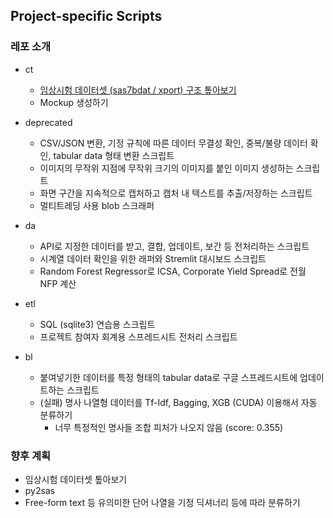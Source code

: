 ## Project-specific Scripts
### 레포 소개
* ct
   * [임상시험 데이터셋 (sas7bdat / xport) 구조 톺아보기](https://github.com/yuninze/pub/blob/main/ct/dm.ipynb)
   * Mockup 생성하기

* deprecated
    * CSV/JSON 변환, 기정 규칙에 따른 데이터 무결성 확인, 중복/불량 데이터 확인, tabular data 형태 변환 스크립트
    * 이미지의 무작위 지점에 무작위 크기의 이미지를 붙인 이미지 생성하는 스크립트
    * 화면 구간을 지속적으로 캡처하고 캡처 내 텍스트를 추출/저장하는 스크립트
    * 멀티트레딩 사용 blob 스크래퍼

* da
    * API로 지정한 데이터를 받고, 결합, 업데이트, 보간 등 전처리하는 스크립트
    * 시계열 데이터 확인을 위한 래퍼와 Stremlit 대시보드 스크립트
    * Random Forest Regressor로 ICSA, Corporate Yield Spread로 전월 NFP 계산

* etl
    * SQL (sqlite3) 연습용 스크립트
    * 프로젝트 참여자 회계용 스프레드시트 전처리 스크립트

* bl
    * 붙여넣기한 데이터를 특정 형태의 tabular data로 구글 스프레드시트에 업데이트하는 스크립트
    * (실패) 명사 나열형 데이터를 Tf-Idf, Bagging, XGB (CUDA) 이용해서 자동 분류하기
      * 너무 특정적인 명사들 조합 피처가 나오지 않음 (score: 0.355)

### 향후 계획
* 임상시험 데이터셋 톺아보기
* py2sas
* Free-form text 등 유의미한 단어 나열을 기정 딕셔너리 등에 따라 분류하기
